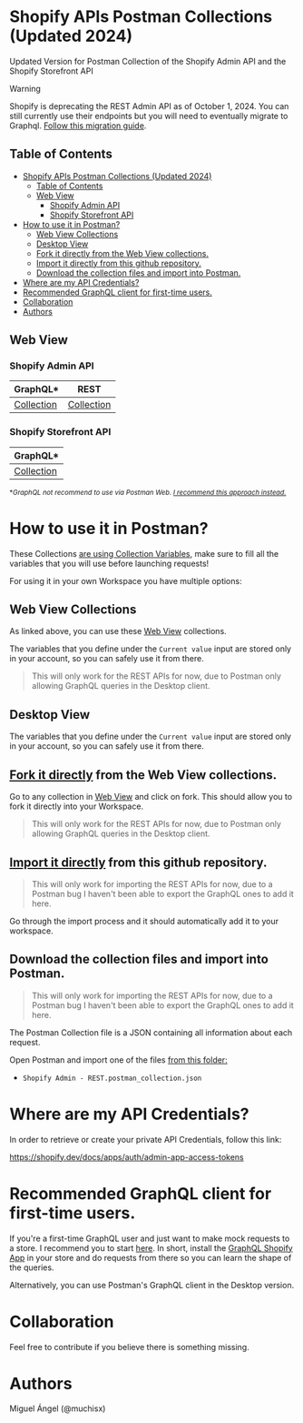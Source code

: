 # Shopify APIs Postman Collections (Updated 2024)

Updated Version for Postman Collection of the Shopify Admin API and the Shopify Storefront API

> [!WARNING]  
> Shopify is deprecating the REST Admin API as of October 1, 2024. You can still currently use their endpoints but you will need to eventually migrate to Graphql. [Follow this migration guide](https://shopify.dev/docs/apps/build/graphql/migrate).


## Table of Contents

- [Shopify APIs Postman Collections (Updated 2024)](#shopify-apis-postman-collections-updated-2024)
  - [Table of Contents](#table-of-contents)
  - [Web View](#web-view)
    - [Shopify Admin API](#shopify-admin-api)
    - [Shopify Storefront API](#shopify-storefront-api)
- [How to use it in Postman?](#how-to-use-it-in-postman)
  - [Web View Collections](#web-view-collections)
  - [Desktop View](#desktop-view)
  - [Fork it directly from the Web View collections.](#fork-it-directly-from-the-web-view-collections)
  - [Import it directly from this github repository.](#import-it-directly-from-this-github-repository)
  - [Download the collection files and import into Postman.](#download-the-collection-files-and-import-into-postman)
- [Where are my API Credentials?](#where-are-my-api-credentials)
- [Recommended GraphQL client for first-time users.](#recommended-graphql-client-for-first-time-users)
- [Collaboration](#collaboration)
- [Authors](#authors)

## Web View

### Shopify Admin API

| GraphQL\*                                                                                          | REST                                                                                                                    |
| -------------------------------------------------------------------------------------------------- | ----------------------------------------------------------------------------------------------------------------------- |
| [Collection](https://www.postman.com/muchisx/workspace/public/collection/6522230ecae43373c3e1a533) | [Collection](https://www.postman.com/muchisx/workspace/public/collection/30298405-b7b62c23-aab8-41fa-9721-c440548ae15b) |

### Shopify Storefront API

| GraphQL\*                                                                                          |
| -------------------------------------------------------------------------------------------------- |
| [Collection](https://www.postman.com/muchisx/workspace/public/collection/65317773ee1f5cf9a16a546d) |

<sub> \*_GraphQL not recommend to use via Postman Web. [I recommend this approach instead.](#recommended-graphql-client-for-first-time-users)_ </sub>

# How to use it in Postman?

These Collections [are using Collection Variables](https://learning.postman.com/docs/sending-requests/variables/), make sure to fill all the variables that you will use before launching requests!

For using it in your own Workspace you have multiple options:

## Web View Collections

As linked above, you can use these [Web View](#web-view) collections.

The variables that you define under the `Current value` input are stored only in your account, so you can safely use it from there.

> This will only work for the REST APIs for now, due to Postman only allowing GraphQL queries in the Desktop client.

## Desktop View

The variables that you define under the `Current value` input are stored only in your account, so you can safely use it from there.

## [Fork it directly](https://learning.postman.com/docs/collaborating-in-postman/using-version-control/forking-entities/) from the Web View collections.

Go to any collection in [Web View](#web-view) and click on fork. This should allow you to fork it directly into your Workspace.

> This will only work for the REST APIs for now, due to Postman only allowing GraphQL queries in the Desktop client.

## [Import it directly](https://learning.postman.com/docs/getting-started/importing-and-exporting/importing-from-git/) from this github repository.

> This will only work for importing the REST APIs for now, due to a Postman bug I haven't been able to export the GraphQL ones to add it here.

Go through the import process and it should automatically add it to your workspace.

## Download the collection files and import into Postman.

> This will only work for importing the REST APIs for now, due to a Postman bug I haven't been able to export the GraphQL ones to add it here.

The Postman Collection file is a JSON containing all information about each request.

Open Postman and import one of the files [from this folder:](/Postman%20Collections/)

- `Shopify Admin - REST.postman_collection.json`

# Where are my API Credentials?

In order to retrieve or create your private API Credentials, follow this link:

https://shopify.dev/docs/apps/auth/admin-app-access-tokens

# Recommended GraphQL client for first-time users.

If you're a first-time GraphQL user and just want to make mock requests to a store. I recommend you to start [here](https://www.shopify.com/partners/blog/getting-started-with-graphql).
In short, install the [GraphQL Shopify App](https://shopify-graphiql-app.shopifycloud.com/login?itcat=partner_blog&itterm=getting_started_with_graphql) in your store and do requests from there so you can learn the shape of the queries.

Alternatively, you can use Postman's GraphQL client in the Desktop version.

# Collaboration

Feel free to contribute if you believe there is something missing.

# Authors

Miguel Ángel (@muchisx)
